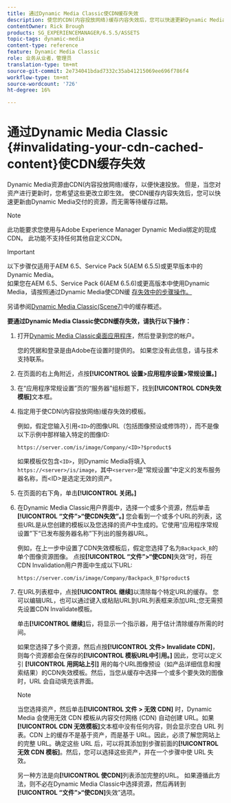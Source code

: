 ```yaml
---
title: 通过Dynamic Media Classic使CDN缓存失效
description: 使您的CDN(内容投放网络)缓存内容失效后，您可以快速更新Dynamic Media Classic交付的资源，而不是等待缓存过期。
contentOwner: Rick Brough
products: SG_EXPERIENCEMANAGER/6.5.5/ASSETS
topic-tags: dynamic-media
content-type: reference
feature: Dynamic Media Classic
role: 业务从业者，管理员
translation-type: tm+mt
source-git-commit: 2e734041bdad7332c35ab41215069ee696f786f4
workflow-type: tm+mt
source-wordcount: '726'
ht-degree: 16%

---
```



# 通过Dynamic Media Classic {#invalidating-your-cdn-cached-content}使CDN缓存失效

Dynamic Media资源由CDN(内容投放网络)缓存，以便快速投放。 但是，当您对资产进行更新时，您希望这些更改立即生效。 使CDN缓存内容失效后，您可以快速更新由Dynamic Media交付的资源，而无需等待缓存过期。

>[!NOTE]
>
>此功能要求您使用与Adobe Experience Manager Dynamic Media绑定的现成CDN。 此功能不支持任何其他自定义CDN。

>[!IMPORTANT]
>
>以下步骤仅适用于AEM 6.5、Service Pack 5(AEM 6.5.5)或更早版本中的Dynamic Media。<br>如果您在AEM 6.5、Service Pack 6(AEM 6.5.6)或更高版本中使用Dynamic Media，请按照通过Dynamic Media使CDN缓 [存失效中的步骤操作。](/help/assets/invalidate-cdn-cache-dynamic-media.md)

另请参阅[Dynamic Media Classic(Scene7)](https://helpx.adobe.com/experience-manager/scene7/kb/base/caching-questions/scene7-caching-overview.html)中的缓存概述。

**要通过Dynamic Media Classic使CDN缓存失效，请执行以下操作：**

1. 打开[Dynamic Media Classic桌面应用程序](https://experienceleague.adobe.com/docs/dynamic-media-classic/using/intro/dynamic-media-classic-desktop-app.html?lang=en#system-requirements-dmc-app)，然后登录到您的帐户。

   您的凭据和登录是由Adobe在设置时提供的。 如果您没有此信息，请与技术支持联系。

1. 在页面的右上角附近，点按&#x200B;**[!UICONTROL 设置>应用程序设置>常规设置。]**
1. 在“应用程序常规设置”页的“服务器”组标题下，找到&#x200B;**[!UICONTROL CDN失效模板]**&#x200B;文本框。

1. 指定用于使CDN(内容投放网络)缓存失效的模板。

   例如，假定您输入引用`<ID>`的图像URL（包括图像预设或修饰符），而不是像以下示例中那样输入特定的图像ID:

   `https://server.com/is/image/Company/<ID>?$product$`

   如果模板仅包含`<ID>`，则Dynamic Media将填入`https://<server>/is/image`，其中`<server>`是“常规设置”中定义的发布服务器名称，而&lt;ID>是选定无效的资产。

1. 在页面的右下角，单击&#x200B;**[!UICONTROL 关闭。]**
1. 在Dynamic Media Classic用户界面中，选择一个或多个资源，然后单击&#x200B;**[!UICONTROL “文件”>“使CDN失效”。]** 您会看到一个或多个URL的列表，这些URL是从您创建的模板以及您选择的资产中生成的。它使用“应用程序常规设置”下“已发布服务器名称”下列出的服务器URL。

   例如，在上一步中设置了CDN失效模板后，假定您选择了名为`Backpack_B`的单个图像资源图像。 点按&#x200B;**[!UICONTROL “文件”>“使CDN]**&#x200B;失效”时，将在CDN Invalidation用户界面中生成以下URL:

   `https://server.com/is/image/Company/Backpack_B?$product$`

1. 在URL列表框中，点按&#x200B;**[!UICONTROL 继续]**&#x200B;以清除每个特定URL的缓存。 您可以编辑URL，也可以通过键入或粘贴URL到URL列表框来添加URL;您无需预先设置CDN Invalidate模板。

   单击&#x200B;**[!UICONTROL 继续]**&#x200B;后，将显示一个指示器，用于估计清除缓存所需的时间。

   如果您选择了多个资源，然后点按&#x200B;**[!UICONTROL 文件> Invalidate CDN]**，则每个资源都会在保存的&#x200B;**[!UICONTROL 模板URL中引用。]** 因此，您可以定义引 **[!UICONTROL 用网站上引]** 用的每个URL图像预设（如产品详细信息和搜索结果）的CDN失效模板。然后，当您从缓存中选择一个或多个要失效的图像时，URL 会自动填充该界面。

   >[!NOTE]
   >
   >当您选择资产，然后单击&#x200B;**[!UICONTROL 文件 > 无效 CDN]** 时，Dynamic Media 会使用无效 CDN 模板从内容交付网络 (CDN) 自动创建 URL。如果 **[!UICONTROL CDN 无效模板]**&#x200B;文本框中没有任何内容，则会显示空白 URL 列表。CDN 上的缓存不是基于资产，而是基于 URL。因此，必须了解您网站上的完整 URL。确定这些 URL 后，可以将其添加到步骤前面的&#x200B;**[!UICONTROL 无效 CDN 模板]**。然后，您可以选择这些资产，并在一个步骤中使 URL 失效。
   >
   >另一种方法是向&#x200B;**[!UICONTROL 使CDN]**&#x200B;列表添加完整的URL。 如果遵循此方法，则不必在Dynamic Media Classic中选择资源，然后再转到&#x200B;**[!UICONTROL “文件”>“使CDN]**&#x200B;失效”选项。

